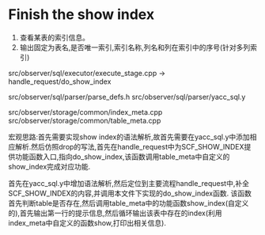 # Finish the show index

1. 查看某表的索引信息。
2. 输出固定为表名,是否唯一索引,索引名称,列名和列在索引中的序号(针对多列索引)

src/observer/sql/executor/execute_stage.cpp -> handle_request/do_show_index

src/observer/sql/parser/parse_defs.h
src/observer/sql/parser/yacc_sql.y

src/observer/storage/common/index_meta.cpp
src/observer/storage/common/table_meta.cpp

宏观思路:首先需要实现show index的语法解析,故首先需要在yacc_sql.y中添加相应解析.然后仿照drop的写法,首先在handle_request中为SCF_SHOW_INDEX提供功能函数入口,指向do_show_index,该函数调用table_meta中自定义的show_index完成对应功能.

首先在yacc_sql.y中增加语法解析,然后定位到主要流程handle_request中,补全SCF_SHOW_INDEX的内容,并调用本文件下实现的do_show_index函数.
该函数首先判断table是否存在,然后调用table_meta中的功能函数show_index(自定义的),首先输出第一行的提示信息,然后循环输出该表中存在的index(利用index_meta中自定义的函数show,打印出相关信息).